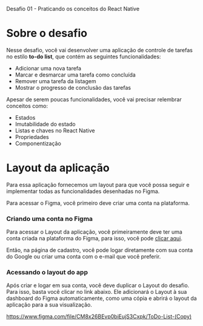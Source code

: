 Desafio 01 - Praticando os conceitos do React Native

# Sobre o desafio

Nesse desafio, você vai desenvolver uma aplicação de controle de tarefas no estilo **to-do list**, que contém as seguintes funcionalidades:

- Adicionar uma nova tarefa
- Marcar e desmarcar uma tarefa como concluída
- Remover uma tarefa da listagem
- Mostrar o progresso de conclusão das tarefas

Apesar de serem poucas funcionalidades, você vai precisar relembrar conceitos como:

- Estados
- Imutabilidade do estado
- Listas e chaves no React Native
- Propriedades
- Componentização

# Layout da aplicação

Para essa aplicação fornecemos um layout para que você possa seguir e implementar todas as funcionalidades desenhadas no Figma. 

Para acessar o Figma, você primeiro deve criar uma conta na plataforma.

### Criando uma conta no Figma

Para acessar o Layout da aplicação, você primeiramente deve ter uma conta criada na plataforma do Figma, para isso, você pode [clicar aqui](https://www.figma.com/signup). 

Então, na página de cadastro, você pode logar diretamente com sua conta do Google ou criar uma conta com o e-mail que você preferir.

### Acessando o layout do app

Após criar e logar em sua conta, você deve duplicar o Layout do desafio. Para isso, basta você clicar no link abaixo. Ele adicionará o Layout à sua dashboard do Figma automaticamente, como uma cópia e abrirá o layout da aplicação para a sua visualização.

https://www.figma.com/file/CM8x26BEvp0biEujS3Cxpk/ToDo-List-(Copy)